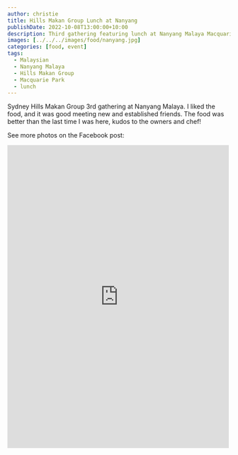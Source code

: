 ```yaml
---
author: christie
title: Hills Makan Group Lunch at Nanyang
publishDate: 2022-10-08T13:00:00+10:00
description: Third gathering featuring lunch at Nanyang Malaya Macquarie Park
images: [../../../images/food/nanyang.jpg]
categories: [food, event]
tags:
  - Malaysian
  - Nanyang Malaya
  - Hills Makan Group
  - Macquarie Park
  - lunch
---
```


Sydney Hills Makan Group 3rd gathering at Nanyang Malaya. I liked the food, and it was good meeting new and established friends. The food was better than the last time I was here, kudos to the owners and chef!

See more photos on the Facebook post:

<iframe src="https://www.facebook.com/plugins/post.php?href=https%3A%2F%2Fwww.facebook.com%2Fchris1.tham%2Fposts%2Fpfbid023VjP22Mc5ZQ9Y8mMxqnguFuabdf82Hm85HvdEkhQ6AvHs2Erf2DfMQxo4kN89L9sl&show_text=true&width=500" width="500" height="684" style="border:none;overflow:hidden" scrolling="no" frameborder="0" allowfullscreen="true" allow="autoplay; clipboard-write; encrypted-media; picture-in-picture; web-share"></iframe>
